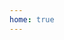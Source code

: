 ```yaml
---
home: true
---
```


<script setup>
import DaysLeft from './.vitepress/components/DaysLeft.vue'
</script>

<DaysLeft />
